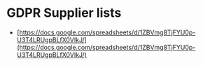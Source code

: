# GDPR Supplier lists

* [https://docs.google.com/spreadsheets/d/1ZBVmg8TjFYU0p-U3T4LRUgpBLfX0VIkJ/](https://docs.google.com/spreadsheets/d/1ZBVmg8TjFYU0p-U3T4LRUgpBLfX0VIkJ/)